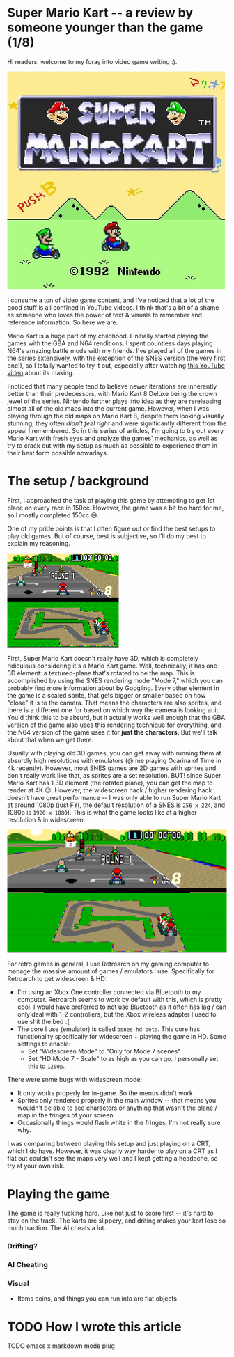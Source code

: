 # Super Mario Kart -- a review by someone younger than the game (1/8)

Hi readers. welcome to my foray into video game writing :).

![super mario kart title screen](./title-screen.jpeg)

I consume a ton of video game content, and I've noticed that a lot of the good stuff is all confined in YouTube videos. I think that's a bit of a shame as someone who loves the power of text & visuals to remember and reference information. So here we are.

Mario Kart is a huge part of my childhood. I initially started playing the games with the GBA and N64 renditions; I spent countless days playing N64's amazing battle mode with my friends. I've played all of the games in the series extensively, with the exception of the SNES version (the very first one!), so I totally wanted to try it out, especially after watching [this YouTube video](https://www.youtube.com/watch?v=NDHZKYETDyU&t=1497s) about its making.

I noticed that many people tend to believe newer iterations are inherently better than their predecessors, with Mario Kart 8 Deluxe being the crown jewel of the series. Nintendo further plays into idea as they are rereleasing almost all of the old maps into the current game. However, when I was playing through the old maps on Mario Kart 8, despite them looking visually stunning, they often _didn't feel right_ and were significantly different from the appeal I remembered. So in this series of articles, I'm going to try out every Mario Kart with fresh eyes and analyze the games' mechanics, as well as try to crack out with my setup as much as possible to experience them in their best form possible nowadays.

# The setup / background

First, I approached the task of playing this game by attempting to get 1st place on every race in 150cc. However, the game was a bit too hard for me, so I mostly completed 150cc 😅.

One of my pride points is that I often figure out or find the best setups to play old games. But of course, best is subjective, so I'll do my best to explain my reasoning.

![map image](low-res.png)

First, Super Mario Kart doesn't really have 3D, which is completely ridiculous considering it's a Mario Kart game. Well, technically, it has one 3D element: a textured-plane that's rotated to be the map. This is accomplished by using the SNES rendering mode "Mode 7," which you can probably find more information about by Googling. Every other element in the game is a scaled sprite, that gets bigger or smaller based on how "close" it is to the camera. That means the characters are also sprites, and there is a different one for based on which way the camera is looking at it. You'd think this to be absurd, but it actually works well enough that the GBA version of the game also uses this rendering technique for everything, and the N64 version of the game uses it for **just the characters.** But we'll talk about that when we get there.

Usually with playing old 3D games, you can get away with running them at absurdly high resolutions with emulators (@ me playing Ocarina of Time in 4k recently). However, most SNES games are 2D games with sprites and don't really work like that, as sprites are a set resolution. BUT! since Super Mario Kart has 1 3D element (the rotated plane), you can get the map to render at 4K 😉. However, the widescreen hack / higher rendering hack doesn't have great performance -- I was only able to run Super Mario Kart at around 1080p (just FYI, the default resolution of a SNES is `256 x 224`, and 1080p is `1920 x 1080`). This is what the game looks like at a higher resolution & in widescreen:

![widescreen image](high-res-and-widescreen.png)

For retro games in general, I use Retroarch on my gaming computer to manage the massive amount of games / emulators I use. Specifically for Retroarch to get widescreen & HD:
* I'm using an Xbox One controller connected via Bluetooth to my computer. Retroarch seems to work by default with this, which is pretty cool. I would have preferred to not use Bluetooth as it often has lag / can only deal with 1-2 controllers, but the Xbox wireless adapter I used to use shit the bed :(
* The core I use (emulator) is called `bsnes-hd beta`. This core has functionality specifically for widescreen + playing the game in HD. Some settings to enable:
  * Set "Widescreen Mode" to "Only for Mode 7 scenes"
  * Set "HD Mode 7 - Scale" to as high as you can go. I personally set this to `1200p`.

There were some bugs with widescreen mode:
* It only works properly for in-game. So the menus didn't work
* Sprites only rendered properly in the main window -- that means you wouldn't be able to see characters or anything that wasn't the plane / map in the fringes of your screen
* Occasionally things would flash white in the fringes. I'm not really sure why.

I was comparing between playing this setup and just playing on a CRT, which I do have. However, it was clearly way harder to play on a CRT as I flat out couldn't see the maps very well and I kept getting a headache, so try at your own risk.

# Playing the game

The game is really fucking hard. Like not just to score first -- it's hard to stay on the track. The karts are slippery, and driting makes your kart lose so much traction. The AI cheats a lot. 

### Drifting?

### AI Cheating

### Visual

* Items coins, and things you can run into are flat objects


# TODO How I wrote this article

TODO emacs x markdown mode plug
